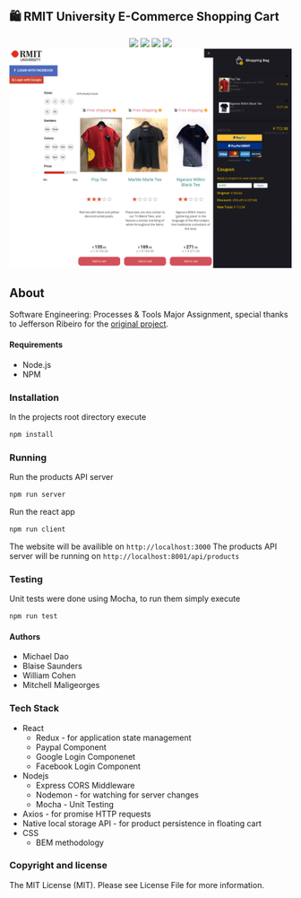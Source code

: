 ## 🛍️ RMIT University E-Commerce Shopping Cart
<p align="center">
  <img src="https://img.shields.io/badge/React-16.3.1-blue.svg">
  <img src="https://img.shields.io/badge/Redux-3.7.2-blue.svg?colorB=764abc">
  <img src="https://img.shields.io/badge/Nodejs-6.10.2-blue.svg?colorB=90c53f">
  <img src="https://img.shields.io/badge/Express-4.16.3-blue.svg?colorB=47535e">
  <br/>
  <img src="./rmit-shopping-cart.png">
</p>

## About

Software Engineering: Processes & Tools Major Assignment, special thanks to Jefferson Ribeiro for the
<a href="https://github.com/jeffersonRibeiro/react-shopping-cart">original project</a>.

#### Requirements

- Node.js
- NPM

### Installation

In the projects root directory execute
``` bash
npm install
```

### Running

Run the products API server
``` bash
npm run server
```

Run the react app
``` bash
npm run client
```

The website will be availible on `http://localhost:3000`
The products API server will be running on `http://localhost:8001/api/products`

### Testing

Unit tests were done using Mocha, to run them simply execute
``` bash
npm run test
```

#### Authors
- Michael Dao
- Blaise Saunders
- William Cohen
- Mitchell Maligeorges

### Tech Stack
- React
  * Redux - for application state management
  * Paypal Component
  * Google Login Componenet
  * Facebook Login Component
- Nodejs
  * Express CORS Middleware
  * Nodemon - for watching for server changes
  * Mocha - Unit Testing
- Axios - for promise HTTP requests
- Native local storage API - for product persistence in floating cart
- CSS
  * BEM methodology

### Copyright and license

The MIT License (MIT).
Please see License File for more information.
